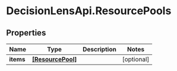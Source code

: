 # DecisionLensApi.ResourcePools

## Properties
Name | Type | Description | Notes
------------ | ------------- | ------------- | -------------
**items** | [**[ResourcePool]**](ResourcePool.md) |  | [optional] 


